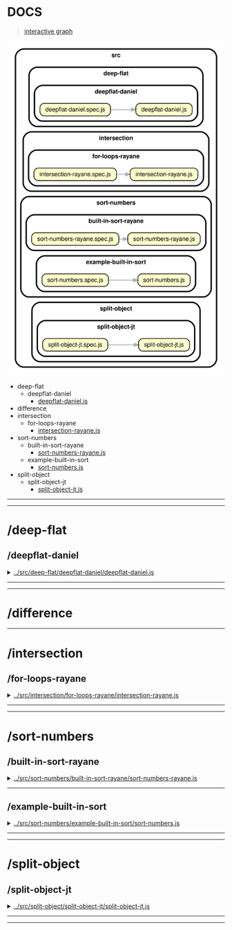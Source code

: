 <!-- BEGIN TITLE -->

# DOCS

<!-- END TITLE -->

<!-- BEGIN TREE -->

> [interactive graph](./dependency-graph.html)

![dependency graph](./dependency-graph.svg)

<!-- END TREE -->

<!-- BEGIN TOC -->

- deep-flat
  - deepflat-daniel
    - [deepflat-daniel.js](#srcdeep-flatdeepflat-danieldeepflat-danieljs)
- difference
- intersection
  - for-loops-rayane
    - [intersection-rayane.js](#srcintersectionfor-loops-rayaneintersection-rayanejs)
- sort-numbers
  - built-in-sort-rayane
    - [sort-numbers-rayane.js](#srcsort-numbersbuilt-in-sort-rayanesort-numbers-rayanejs)
  - example-built-in-sort
    - [sort-numbers.js](#srcsort-numbersexample-built-in-sortsort-numbersjs)
- split-object
  - split-object-jt
    - [split-object-jt.js](#srcsplit-objectsplit-object-jtsplit-object-jtjs)

---

<!-- END TOC -->

---

<!-- BEGIN DOCS -->

# /deep-flat

## /deepflat-daniel

<details><summary><a href="../../src/deep-flat/deepflat-daniel/deepflat-daniel.js" id="srcdeep-flatdeepflat-danieldeepflat-danieljs">../src/deep-flat/deepflat-daniel/deepflat-daniel.js</a></summary>

<a name="deepFlatDaniel"></a>

## deepFlatDaniel ⇒ <code>Array</code>

Converts a nested array into a single array with no nesting.

It returns a new array and there are no side-effects.

**Returns**: <code>Array</code> - Returns the new flattened array.

| Param   | Type               | Default         | Description           |
| ------- | ------------------ | --------------- | --------------------- |
| [array] | <code>Array</code> | <code>[]</code> | The array to flatten. |

**Example**

```js
deepFlat([1, [2, [3, [4]], 5]]);
// -> [1, 2, 3, 4, 5]
```

**Example**

```js
deepFlat(["a", ["b", [["c"], ["d"]], "e"]]);
// -> ['a', 'b', 'c', 'd', 'e']
```

</details>

---

---

# /difference

---

# /intersection

## /for-loops-rayane

<details><summary><a href="../../src/intersection/for-loops-rayane/intersection-rayane.js" id="srcintersectionfor-loops-rayaneintersection-rayanejs">../src/intersection/for-loops-rayane/intersection-rayane.js</a></summary>

<a name="findIntersection"></a>

## findIntersection ⇒ <code>Array</code>

Creates an array of values that are in both the first and the second arrays.

Repeated values are not duplicated in the return value, and the order of result values are determined by the first array.

**Note:** This function returns a new array, and has no side-effects.

**Returns**: <code>Array</code> - Returns the new array of filtered values.

| Param    | Type               | Default         | Description            |
| -------- | ------------------ | --------------- | ---------------------- |
| [array1] | <code>Array</code> | <code>[]</code> | The array to inspect.  |
| [array2] | <code>Array</code> | <code>[]</code> | The values to include. |

**Example**

```js
intersection([2, 1], [2, 3]);
// -> [2]
```

**Example**

```js
intersection([2, 1, 2], [2, 3]);
// -> [2]
```

</details>

---

---

# /sort-numbers

## /built-in-sort-rayane

<details><summary><a href="../../src/sort-numbers/built-in-sort-rayane/sort-numbers-rayane.js" id="srcsort-numbersbuilt-in-sort-rayanesort-numbers-rayanejs">../src/sort-numbers/built-in-sort-rayane/sort-numbers-rayane.js</a></summary>

<a name="sortArrayOfNumbers"></a>

## sortArrayOfNumbers ⇒ <code>Array.&lt;number&gt;</code>

Sorts an array of numbers from smallest to largest.

Returns a new array without modifying the original array.

Does not need to support: NaN, Infinity, -Infinity.

**Returns**: <code>Array.&lt;number&gt;</code> - A new array with the same numbers, but sorted.

| Param      | Type                              | Default         | Description                   |
| ---------- | --------------------------------- | --------------- | ----------------------------- |
| [numArray] | <code>Array.&lt;number&gt;</code> | <code>[]</code> | The array of numbers to sort. |

**Example**

```js
sortArrayOfNumbers([1.5, 1, -1.5, 0, -1]);
// -> [-1.5, -1, 0, 1, 1.5]
```

**Example**

```js
sortArrayOfNumbers([-1, 0, 1]);
// -> [-1, 0, 1]
```

</details>

---

## /example-built-in-sort

<details><summary><a href="../../src/sort-numbers/example-built-in-sort/sort-numbers.js" id="srcsort-numbersexample-built-in-sortsort-numbersjs">../src/sort-numbers/example-built-in-sort/sort-numbers.js</a></summary>

<a name="sortNumbers"></a>

## sortNumbers ⇒ <code>Array.&lt;number&gt;</code>

Sorts an array of numbers from smallest to largest.

Returns a new array without modifying the original array.

Does not need to support: NaN, Infinity, -Infinity.

**Returns**: <code>Array.&lt;number&gt;</code> - A new array with the same numbers, but sorted.

| Param          | Type                              | Default         | Description                   |
| -------------- | --------------------------------- | --------------- | ----------------------------- |
| [arrOfNumbers] | <code>Array.&lt;number&gt;</code> | <code>[]</code> | The array of numbers to sort. |

**Example**

```js
sortNumbers([1.5, 1, -1.5, 0, -1]);
// -> [-1.5, -1, 0, 1, 1.5]
```

**Example**

```js
sortNumbers([-1, 0, 1]);
// -> [-1, 0, 1]
```

</details>

---

---

# /split-object

## /split-object-jt

<details><summary><a href="../../src/split-object/split-object-jt/split-object-jt.js" id="srcsplit-objectsplit-object-jtsplit-object-jtjs">../src/split-object/split-object-jt/split-object-jt.js</a></summary>

<a name="splitObject"></a>

## splitObject ⇒ <code>Array</code>

Splits an object into multiple objects with one key/value pair each.
The new objects are returned in an array.

This function has no side-effects, the argument object is not modified.

**Returns**: <code>Array</code> - Returns a new array with one entry for each key/value pair.

| Param        | Type                | Default         | Description                               |
| ------------ | ------------------- | --------------- | ----------------------------------------- |
| [toSeparate] | <code>Object</code> | <code>{}</code> | The object to split into key/value pairs. |

**Example**

```js
splitObject({ a: 1, b: 2, c: 3 });
// -> [{ a: 1 }, { b: 2 }, { c: 3 }]
```

**Example**

```js
splitObject({ name: "robs", age: 25, tall: true, userName: "sbor" });
// -> [{ name: 'robs }, { age: 25 }, { tall: true }, { userName: 'sbor' }]
```

**Example**

```js
splitObject({});
// -> []
```

</details>

---

---

<!-- END DOCS -->
